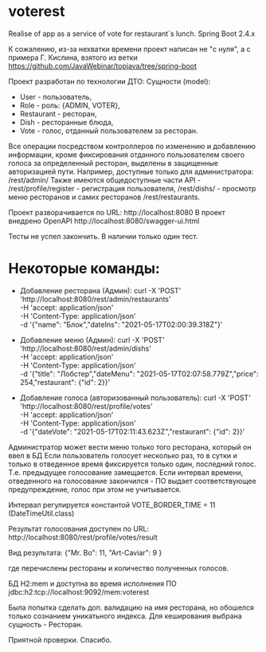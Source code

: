 # voterest
Realise of app as a service of vote for restaurant`s lunch. Spring Boot 2.4.x

К сожалению, из-за нехватки времени проект написан не "с нуля", а с примера Г. Кислина,
взятого из ветки https://github.com/JavaWebinar/topjava/tree/spring-boot

Проект разработан по технологии ДТО:
Сущности (model):
-  User - пользователь,
-  Role - роль: {ADMIN, VOTER},
-  Restaurant - ресторан,
-  Dish - ресторанные блюда,
-  Vote - голос, отданный пользователем за ресторан.

Все операции посредством контроллеров по изменению и добавлению информации, кроме фиксирования отданного 
пользователем своего голоса за определенный ресторан, выделены в защищенные 
авторизацией пути.
Например, доступные только для администратора: /rest/admin/
Также имеются общедоступные части API - /rest/profile/register - регистрация пользователя,
/rest/dishs/ - просмотр меню ресторанов и самих ресторанов /rest/restaurants.

Проект разворачивается по URL: http://localhost:8080
В проект внедрено OpenAPI http://localhost:8080/swagger-ui.html 

Тесты не успел закончить. В наличии только один тест.

# Некоторые команды:
* Добавление ресторана (Админ):
curl -X 'POST' \
'http://localhost:8080/rest/admin/restaurants' \
-H 'accept: application/json' \
-H 'Content-Type: application/json' \
-d '{"name": "Блок","dateIns": "2021-05-17T02:00:39.318Z"}'
  

* Добавление меню (Админ):
curl -X 'POST' \
'http://localhost:8080/rest/admin/dishs' \
-H 'accept: application/json' \
-H 'Content-Type: application/json' \
-d '{"title": "Лобстер","dateMenu": "2021-05-17T02:07:58.779Z","price": 254,"restaurant": {"id": 2}}'


* Добавление голоса (авторизованный пользователь):
  curl -X 'POST' \
  'http://localhost:8080/rest/profile/votes' \
  -H 'accept: application/json' \
  -H 'Content-Type: application/json' \
  -d '{"dateVote": "2021-05-17T02:11:43.623Z","restaurant": {"id": 2}}'
  
Администратор может вести меню только того ресторана, который он ввел в БД
Если пользователь голосует несколько раз, то в сутки и только в отведенное время 
фиксируется только один, последний голос. Т.е. предыдущее голосование замещается.
Если интервал времени, отведенного на голосование закончился - ПО выдает 
соответствующее предупреждение, голос при этом не учитывается.

Интервал регулируется константой VOTE_BORDER_TIME = 11 (DateTimeUtil.class)

Результат голосования доступен по URL:
http://localhost:8080/rest/profile/votes/result

Вид результата:
{"Mr. Bo": 11,
"Art-Caviar": 9 }

где перечислены рестораны и количество полученных голосов.

БД H2:mem и доступна во время исполнения ПО
jdbc:h2:tcp://localhost:9092/mem:voterest

Была попытка сделать доп. валидацию на имя ресторана, но обошелся только сознанием уникатьного индекса.
Для кеширования выбрана сущность - Ресторан.

Приятной проверки.
Спасибо.
